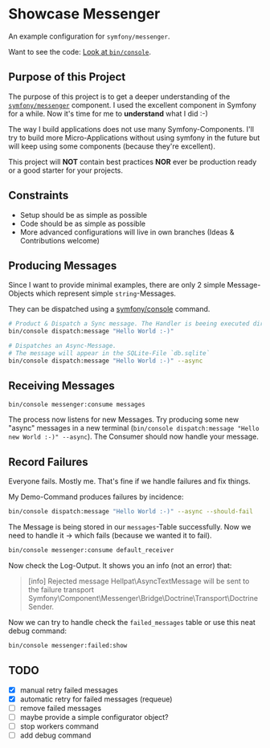 # Showcase Messenger

An example configuration for `symfony/messenger`.

Want to see the code: [Look at `bin/console`](./bin/console).

## Purpose of this Project

The purpose of this project is to get a deeper understanding of the [`symfony/messenger`](https://symfony.com/doc/current/components/messenger.html) component.
I used the excellent component in Symfony for a while. Now it's time for me to **understand** what I did :-)

The way I build applications does not use many Symfony-Components. I'll try to build more Micro-Applications
without using symfony in the future but will keep using some components (because they're excellent).

This project will **NOT** contain best practices **NOR** ever be production ready or a good starter for your projects.

## Constraints

- Setup should be as simple as possible
- Code should be as simple as possible
- More advanced configurations will live in own branches (Ideas & Contributions welcome)

## Producing Messages

Since I want to provide minimal examples, there are only 2 simple Message-Objects which represent
simple `string`-Messages.

They can be dispatched using a [symfony/console](https://symfony.com/doc/current/components/console.html) command.

```sh
# Product & Dispatch a Sync message. The Handler is beeing executed directly and some debug output is shown.
bin/console dispatch:message "Hello World :-)"

# Dispatches an Async-Message.
# The message will appear in the SQLite-File `db.sqlite`
bin/console dispatch:message "Hello World :-)" --async
```

## Receiving Messages


```sh
bin/console messenger:consume messages
```

The process now listens for new Messages. Try producing some new "async" messages in a new terminal (`bin/console dispatch:message "Hello new World :-)" --async`).
The Consumer should now handle your message.

## Record Failures

Everyone fails. Mostly me. That's fine if we handle failures and fix things.

My Demo-Command produces failures by incidence:

```sh
bin/console dispatch:message "Hello World :-)" --async --should-fail
```

The Message is being stored in our `messages`-Table successfully.
Now we need to handle it -> which fails (because we wanted it to fail).

```sh
bin/console messenger:consume default_receiver
```

Now check the Log-Output. It shows you an info (not an error) that:

> [info] Rejected message Hellpat\AsyncTextMessage will be sent to the failure transport Symfony\Component\Messenger\Bridge\Doctrine\Transport\DoctrineSender.

Now we can try to handle check the `failed_messages` table or use this neat debug command:

```sh
bin/console messenger:failed:show
```

## TODO

- [x] manual retry failed messages
- [x] automatic retry for failed messages (requeue)
- [ ] remove failed messages
- [ ] maybe provide a simple configurator object?
- [ ] stop workers command
- [ ] add debug command
